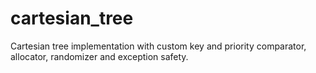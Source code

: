 # cartesian_tree
Cartesian tree implementation with custom key and priority comparator, allocator, randomizer and exception safety.
